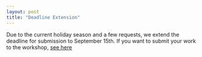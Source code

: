 ```yaml
---
layout: post
title: "Deadline Extension"
---
```


Due to the current holiday season and a few requests, we extend the deadline for submission to September 15th. If you want to submit your work to the workshop, [see here](/cfp) 
